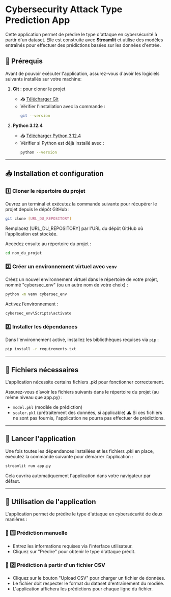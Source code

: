 # Cybersecurity Attack Type Prediction App

Cette application permet de prédire le type d'attaque en cybersécurité à partir d'un dataset. Elle est construite avec **Streamlit** et utilise des modèles entraînés pour effectuer des prédictions basées sur les données d'entrée.

## 🔧 Prérequis

Avant de pouvoir exécuter l'application, assurez-vous d'avoir les logiciels suivants installés sur votre machine:

1. **Git** : pour cloner le projet  
   - 📥 [Télécharger Git](https://git-scm.com/downloads)  
   - Vérifier l'installation avec la commande :
     ```bash
     git --version
     ```

2. **Python 3.12.4** 
   - 📥 [Télécharger Python 3.12.4](https://www.python.org/downloads/release/python-3124/)  
   - Vérifier si Python est déjà installé avec :
     ```bash
     python --version
     ```

---

## 📥 Installation et configuration

### 1️⃣ Cloner le répertoire du projet

Ouvrez un terminal et exécutez la commande suivante pour récupérer le projet depuis le dépôt GitHub :

```bash
git clone [URL_DU_REPOSITORY]
```

Remplacez [URL_DU_REPOSITORY] par l'URL du dépôt GitHub où l'application est stockée.

Accédez ensuite au répertoire du projet :

```bash
cd nom_du_projet
```

### 2️⃣ Créer un environnement virtuel avec `venv`
Créez un nouvel environnement virtuel dans le répertoire de votre projet, nommé "cybersec_env" (ou un autre nom de votre choix) :

```bash
python -m venv cybersec_env
```
Activez l’environnement :

```bash
cybersec_env\Scripts\activate
```
### 3️⃣ Installer les dépendances
Dans l'environnement activé, installez les bibliothèques requises via `pip` :

```bash
pip install -r requirements.txt
```

---


## 📂 Fichiers nécessaires
L'application nécessite certains fichiers .pkl pour fonctionner correctement.

Assurez-vous d’avoir les fichiers suivants dans le répertoire du projet (au même niveau que app.py) :

* `model.pkl` (modèle de prédiction)
* `scaler.pkl` (prétraitement des données, si applicable)
⚠️ Si ces fichiers ne sont pas fournis, l'application ne pourra pas effectuer de prédictions.

---

## 🚀 Lancer l'application
Une fois toutes les dépendances installées et les fichiers .pkl en place, exécutez la commande suivante pour démarrer l’application :

```bash
streamlit run app.py
```
Cela ouvrira automatiquement l'application dans votre navigateur par défaut.

---

## 🎯 Utilisation de l'application
L'application permet de prédire le type d'attaque en cybersécurité de deux manières :

### 📝 1️⃣ Prédiction manuelle
* Entrez les informations requises via l'interface utilisateur.
* Cliquez sur "Prédire" pour obtenir le type d'attaque prédit.
### 📂 2️⃣ Prédiction à partir d'un fichier CSV
* Cliquez sur le bouton "Upload CSV" pour charger un fichier de données.
* Le fichier doit respecter le format du dataset d'entraînement du modèle.
* L'application affichera les prédictions pour chaque ligne du fichier.
